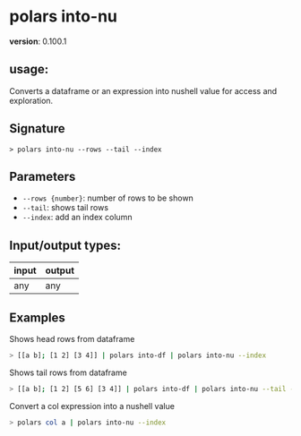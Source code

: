 # polars into-nu

**version**: 0.100.1

## **usage**:

Converts a dataframe or an expression into nushell value for access and exploration.

## Signature

`> polars into-nu --rows --tail --index`

## Parameters

- `--rows {number}`: number of rows to be shown
- `--tail`: shows tail rows
- `--index`: add an index column

## Input/output types:

| input | output |
| ----- | ------ |
| any   | any    |

## Examples

Shows head rows from dataframe

```bash
> [[a b]; [1 2] [3 4]] | polars into-df | polars into-nu --index
```

Shows tail rows from dataframe

```bash
> [[a b]; [1 2] [5 6] [3 4]] | polars into-df | polars into-nu --tail --rows 1 --index
```

Convert a col expression into a nushell value

```bash
> polars col a | polars into-nu --index
```
